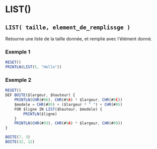 # LIST()

## `LIST( taille, element_de_remplissge )`

Retourne une liste de la taille donnée, et remplie avec l'élément donné.

### Exemple 1

```ts
RESET()
PRINTLN(LIST(5, "Hello"))
```

### Exemple 2

```ts
RESET()
DEF BOITE($largeur, $hauteur) {
    PRINTLN(CHR(#96), CHR(#9A) * $largeur, CHR(#9C))
    $modele = CHR(#95) + ($largeur * " ") + CHR(#95)
    FOR $ligne IN LIST($hauteur, $modele) {
        PRINTLN($ligne)
    }
    PRINTLN(CHR(#93), CHR(#9A) * $largeur, CHR(#99))
}

BOITE(7, 3)
BOITE(32, 12)
```

